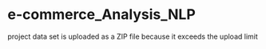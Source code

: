 # e-commerce_Analysis_NLP

project data set is uploaded as a ZIP file because it exceeds the upload limit
